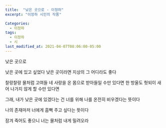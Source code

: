 ```yaml
---
title:  "낮은 곳으로 - 이정하"
excerpt: "이정하 시인의 작품"

Categories:
  - 이정하
tags:
  - 이정하
  - 시
last_modified_at: 2021-04-07T08:06:00-05:00
---
```


낮은 곳으로

낮은 곳에 있고 싶었다
낮은 곳이라면 지상의
그 어디라도 좋다


찰랑찰랑 물처럼 고여들 네 사랑을
온 몸으로 받아들일 수만 있다면
한 방울도 헛되이
새어 나가지 않게 할 수만 있다면

그래, 내가
낮은 곳에 있겠다는 건
너를 위해 나를 온전히 비우겠다는 뜻이다

나의 존재마저 너에게
흠뻑 주고 싶다는 뜻이다

잠겨 죽어도 좋으니 너는 물처럼 내게 밀려오라
